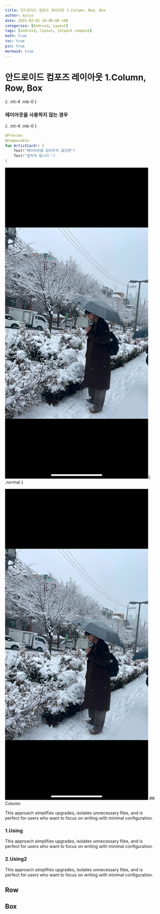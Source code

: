 ```yaml
---
title: 안드로이드 컴포즈 레이아웃 1.Column, Row, Box
author: minjo
date: 2025-02-01 10:00:00 +08
categories: [Android, Layout]
tags: [android, layout, jetpack compose]
math: true
toc: true
pin: true
mermaid: true
---
```


# 안드로이드 컴포즈 레이아웃 1.Column, Row, Box

{: .mt-4 .mb-0 }

### 레이아웃을 사용하지 않는 경우

{: .mt-4 .mb-0 }

```kotlin
@Preview
@Composable
fun ArtistCard() {
    Text("레이아웃을 잡아주지 않으면")
    Text("겹치게 됩니다.")
}
```

![Desktop View](assets/img/for_post/download.png){: .normal }

<img src="assets/img/for_post/download.png" alt="image description">
## Column

This approach simplifies upgrades, isolates unnecessary files, and is perfect for users who want to focus on writing with minimal configuration.

### 1.Using

This approach simplifies upgrades, isolates unnecessary files, and is perfect for users who want to focus on writing with minimal configuration.

### 2.Using2

This approach simplifies upgrades, isolates unnecessary files, and is perfect for users who want to focus on writing with minimal configuration.

## Row

## Box
